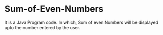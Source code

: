 # Sum-of-Even-Numbers
It is a Java Program code. In which, Sum of even Numbers will be displayed upto the number entered by the user.
